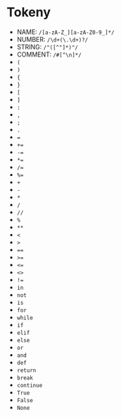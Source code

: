 # Tokeny #

- NAME: `/[a-zA-Z_][a-zA-Z0-9_]*/`
- NUMBER: `/\d+(\.\d+)?/`
- STRING: `/"([^"]*)"/`
- COMMENT: `/#[^\n]*/`
- `(`
- `)`
- `{`
- `}`
- `[`
- `]`
- `:`
- `,`
- `;`
- `.`
- `=`
- `+=`
- `-=`
- `*=`
- `/=`
- `%=`
- `+`
- `-`
- `*`
- `/`
- `//`
- `%`
- `**`
- `<`
- `>`
- `==`
- `>=`
- `<=`
- `<>`
- `!=`
- `in`
- `not`
- `is`
- `for`
- `while`
- `if`
- `elif`
- `else`
- `or`
- `and`
- `def`
- `return`
- `break`
- `continue`
- `True`
- `False`
- `None`
